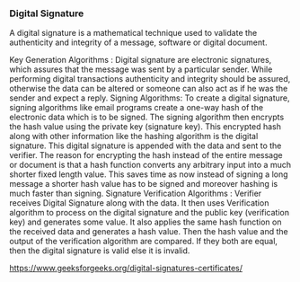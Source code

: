 ### Digital Signature

A digital signature is a mathematical technique used to validate the authenticity and integrity of a message, software 
or digital document.

Key Generation Algorithms : Digital signature are electronic signatures, which assures that the message was sent by a particular sender. While performing digital transactions authenticity and integrity should be assured, otherwise the data can be altered or someone can also act as if he was the sender and expect a reply.
Signing Algorithms: To create a digital signature, signing algorithms like email programs create a one-way hash of the electronic data which is to be signed. The signing algorithm then encrypts the hash value using the private key (signature key). This encrypted hash along with other information like the hashing algorithm is the digital signature. This digital signature is appended with the data and sent to the verifier. The reason for encrypting the hash instead of the entire message or document is that a hash function converts any arbitrary input into a much shorter fixed length value. This saves time as now instead of signing a long message a shorter hash value has to be signed and moreover hashing is much faster than signing.
Signature Verification Algorithms : Verifier receives Digital Signature along with the data. It then uses Verification algorithm to process on the digital signature and the public key (verification key) and generates some value. It also applies the same hash function on the received data and generates a hash value. Then the hash value and the output of the verification algorithm are compared. If they both are equal, then the digital signature is valid else it is invalid.




https://www.geeksforgeeks.org/digital-signatures-certificates/

